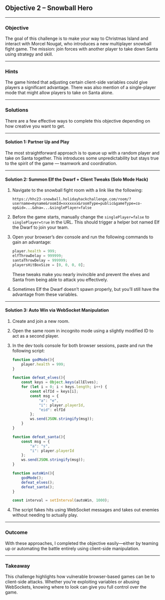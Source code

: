 ## Objective 2 – Snowball Hero



---

###  Objective

The goal of this challenge is to make your way to Christmas Island and interact with Morcel Nougat, who introduces a new multiplayer snowball fight game. The mission: join forces with another player to take down Santa using strategy and skill.

---

###  Hints

The game hinted that adjusting certain client-side variables could give players a significant advantage. There was also mention of a single-player mode that might allow players to take on Santa alone.

---

###  Solutions

There are a few effective ways to complete this objective depending on how creative you want to get.

---

####  Solution 1: Partner Up and Play

The most straightforward approach is to queue up with a random player and take on Santa together. This introduces some unpredictability but stays true to the spirit of the game — teamwork and coordination.

---

####  Solution 2: Summon Elf the Dwarf + Client Tweaks (Solo Mode Hack)
1. Navigate to the snowball fight room with a link like the following:

   ```
   https://hhc23-snowball.holidayhackchallenge.com/room/?username=myname&roomId=xxxxxxx&roomType=public&gameType=co-op&id=...&dna=...&singlePlayer=false
   ```

2. Before the game starts, manually change the `singlePlayer=false` to `singlePlayer=true` in the URL. This should trigger a helper bot named Elf the Dwarf to join your team.

3. Open your browser’s dev console and run the following commands to gain an advantage:

   ```javascript
   player.health = 999;
   elfThrowDelay = 999999;
   santaThrowDelay = 999999;
   playersHitBoxSize = [0, 0, 0, 0];
   ```

   These tweaks make you nearly invincible and prevent the elves and Santa from being able to attack you effectively.

4. Sometimes Elf the Dwarf doesn’t spawn properly, but you’ll still have the advantage from these variables.

---

####  Solution 3: Auto Win via WebSocket Manipulation

1. Create and join a new room.
2. Open the same room in incognito mode using a slightly modified ID to act as a second player.
3. In the dev tools console for both browser sessions, paste and run the following script:

   ```javascript
   function godMode(){
       player.health = 999;
   }

   function defeat_elves(){
       const keys = Object.keys(allElves);
       for (let i = 0; i < keys.length; i++) {
           const elfId = keys[i];
           const msg = {
               "a": "e",
               "i": player.playerId,
               "eid": elfId
           };
           ws.send(JSON.stringify(msg));
       }
   }

   function defeat_santa(){
       const msg = {
           "a": "s",
           "i": player.playerId
       };
       ws.send(JSON.stringify(msg));
   }

   function autoWin(){
       godMode();
       defeat_elves();
       defeat_santa();
   }

   const interval = setInterval(autoWin, 1000);
   ```

4. The script fakes hits using WebSocket messages and takes out enemies without needing to actually play.

---

###  Outcome

With these approaches, I completed the objective easily—either by teaming up or automating the battle entirely using client-side manipulation.

---

###  Takeaway

This challenge highlights how vulnerable browser-based games can be to client-side attacks. Whether you're exploiting variables or abusing WebSockets, knowing where to look can give you full control over the game.

